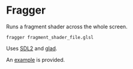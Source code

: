 # Fragger
Runs a fragment shader across the whole screen.

```
fragger fragment_shader_file.glsl
```

Uses [SDL2](https://libsdl.org) and [glad](http://glad.dav1d.de/).

An [example](https://github.com/benhenshaw/fragger/blob/master/creation.glsl) is provided.
